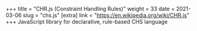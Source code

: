 +++
title = "CHR.js (Constraint Handling Rules)"
weight = 33
date = 2021-03-06
slug = "chs.js"
[extra]
link = "https://en.wikipedia.org/wiki/CHR.js"
+++
JavaScript library for declarative, rule-based CHS language

